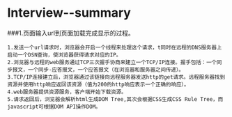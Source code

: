 # Interview--summary
###1.页面输入url到页面加载完成显示的过程。

    1.发送一个url请求时，浏览器会开启一个线程来处理这个请求，t同时在远程的DNS服务器上启动一个DSN查询，使浏览器获得请求对应的IP。
    2.浏览器与远程的web服务通过TCP三次握手协商来建立一个TCP/IP连接。握手包括：一个同步报文，一个同步-应答报文，一个应答报文（在浏览器和服务器之间传递）。
    3.TCP/IP连接建立后，浏览器通过该链接向远程服务器发送http的get请求。远程服务器找到资源并使用http响应返回该资源（值为200的http响应表示一个正确的响应）。
    4.web服务器提供资源服务，客户端开始下载资源。
    5.请求返回后，浏览器会解析html生成DOM Tree,其次会根据CSS生成CSS Rule Tree，而javascript可根据DOM API操作DOM。
